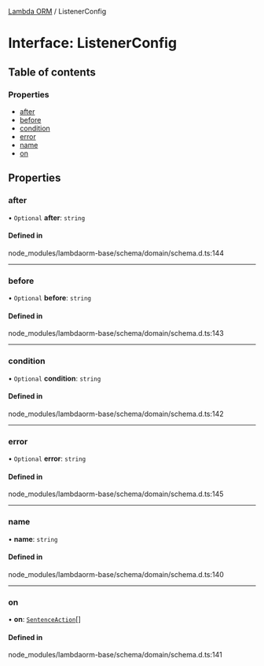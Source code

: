 [Lambda ORM](../README.md) / ListenerConfig

# Interface: ListenerConfig

## Table of contents

### Properties

- [after](ListenerConfig.md#after)
- [before](ListenerConfig.md#before)
- [condition](ListenerConfig.md#condition)
- [error](ListenerConfig.md#error)
- [name](ListenerConfig.md#name)
- [on](ListenerConfig.md#on)

## Properties

### after

• `Optional` **after**: `string`

#### Defined in

node_modules/lambdaorm-base/schema/domain/schema.d.ts:144

___

### before

• `Optional` **before**: `string`

#### Defined in

node_modules/lambdaorm-base/schema/domain/schema.d.ts:143

___

### condition

• `Optional` **condition**: `string`

#### Defined in

node_modules/lambdaorm-base/schema/domain/schema.d.ts:142

___

### error

• `Optional` **error**: `string`

#### Defined in

node_modules/lambdaorm-base/schema/domain/schema.d.ts:145

___

### name

• **name**: `string`

#### Defined in

node_modules/lambdaorm-base/schema/domain/schema.d.ts:140

___

### on

• **on**: [`SentenceAction`](../enums/SentenceAction.md)[]

#### Defined in

node_modules/lambdaorm-base/schema/domain/schema.d.ts:141
